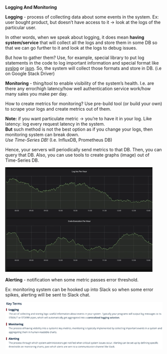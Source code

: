 **Logging And Monitoring**

**Logging** - process of collecting data about some events in the system. Ex: user bought product, but doesn’t have access to it -> look at the logs of the particular user.

In other words, when we speak about logging, it does mean **having system/service** that will collect all the logs and store them in some DB so that we can go further to it and look at the logs to debug issues.

But how to gather them? Use, for example, special library to put log statements in the code to log important information and special format like <ins>syslog</ins> or <ins>json</ins>. So, the system will collect those formats and store in DB. (i.e on Google Stack Driver)

**Monitoring** - thing/tool to enable visibility of the system’s health. I.e. are there any error/high latency/how well authentication service work/how many sales you make per day.

How to create metrics for monitoring? Use pre-build tool (or build your own) to scrape your logs and create metrics out of them.

**Note:** if you want particulate metric -> you’re to have it in your log. Like latency: log every request latency in the system. <br>
**But** such method is not the best option as if you change your logs, then monitoring system can break down. <br>
<i>Use Time-Series DB!</i> (I.e. InfluxDB, Prometheus DB)

Hence, your servers will periodically send metrics to that DB. Then, you can query that DB.
Also, you can use tools to create graphs (image) out of Time-Series DB.

![Alt text](ImageRepo/Logging_Monitoring_first.png?raw=true)

**Alerting** - notification when some metric passes error threshold.

Ex: monitoring system can be hooked up into Slack so when some error spikes, alerting will be sent to Slack chat.

![Alt text](ImageRepo/Logging_Monitoring_second.png?raw=true)
